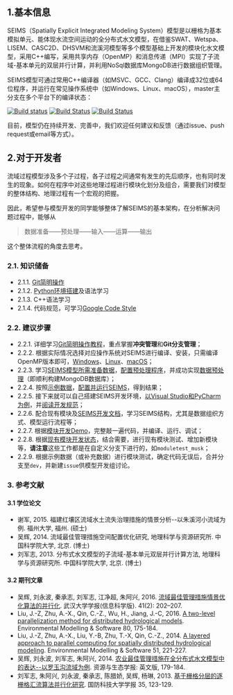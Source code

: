 ## 1.基本信息
SEIMS（Spatially Explicit Integrated Modeling System）模型是以栅格为基本模拟单元、能体现水流空间运动的全分布式水文模型，在借鉴SWAT、Wetspa、LISEM、CASC2D、DHSVM和流溪河模型等多个模型基础上开发的模块化水文模型，采用C++编写，采用共享内存（OpenMP）和消息传递（MPI）实现了子流域-基本单元的双层并行计算，并利用NoSql数据库MongoDB进行数据组织管理。

SEIMS模型可通过常用C++编译器（如MSVC、GCC、Clang）编译成32位或64位程序，并运行在常见操作系统中（如Windows、Linux、macOS），master主分支在多个平台下的编译状态：

[![Build status](https://ci.appveyor.com/api/projects/status/i3mxjy0wjgphcyu1/branch/master?svg=true)](https://ci.appveyor.com/project/lreis-2415/seims/branch/master) [![Build Status](http://badges.herokuapp.com/travis/lreis2415/SEIMS?branch=master&env=BUILD_NAME=linux_gcc48&label=linux_gcc48)](https://travis-ci.org/lreis2415/SEIMS) [![Build Status](http://badges.herokuapp.com/travis/lreis2415/SEIMS?branch=master&env=BUILD_NAME=osx_xcode&label=osx_clang)](https://travis-ci.org/lreis2415/SEIMS)

目前，模型仍在持续开发、完善中，我们欢迎任何建议和反馈（通过issue、push request或email等方式）。

## 2.对于开发者

流域过程模型涉及多个子过程，各子过程之间通常有发生的先后顺序，也有同时发生的现象。如何在程序中对这些地理过程进行模块化划分及组合，需要我们对模型的整体结构、地理过程有一个宏观的把握。

因此，希望参与模型开发的同学能够整体了解SEIMS的基本架构，在分析解决问题过程中，能够从
>数据准备——预处理——输入——运算——输出

这个整体流程的角度去思考。


### 2.1. 知识储备

+ 2.1.1. [Git简明操作](Git-guidance)
+ 2.1.2. [Python环境搭建](https://zhulj.net/python/2016/03/18/Python-Env-For-GISer.html)及语法学习
+ 2.1.3. C++语法学习
+ 2.1.4. 代码规范，可学习[Google Code Style](https://github.com/google/styleguide)

### 2.2. 建议步骤

+ 2.2.1. 详细学习[Git简明操作教程](Git-guidance)，重点掌握**冲突管理**和**Git分支管理**；
+ 2.2.2. 根据实际情况选择对应操作系统对SEIMS进行编译、安装，只需编译OpenMP版本即可，[Windows](Windows)、[Linux](Linux)、[macOS](macOS)；
+ 2.2.3. 学习[SEIMS模型所需准备数据](Data-preparation)，[配置预处理程序](Construct-python-env)，并成功实现[数据预处理](Data-preprocess)（即顺利构建MongoDB数据库）；
+ 2.2.4. 按照[示例数据](Dianbu)，[配置并运行SEIMS](Executation-and-calibration)，得到结果；
+ 2.2.5. 接下来就可以自己搭建SEIMS开发环境，[以Visual Studio和PyCharm为例](Develop-environment)，并[阅读开发规范](Coding-protocol)；
+ 2.2.6. 配合现有模块及[SEIMS开发文档](https://lreis2415.github.io/SEIMS/)，学习SEIMS结构，尤其是数据组织方式、模型运行流程等；
+ 2.2.7. 根据[模块开发Demo](Module-demo)，完整敲一遍代码，并编译、运行、调试；
+ 2.2.8. 根据[现有模块开发状态](Module-in-development)，结合需要，进行现有模块测试、增加新模块等，**请注意**这些工作都是在自定义分支下进行的，如`moduletest_musk`；
+ 2.2.9. 根据示例数据（或补充数据）进行模块测试，确定代码无误后，合并分支至`dev`，并新建`issue`供模型开发组讨论。

### 3. 参考文献

#### 3.1 学位论文

+ 谢军, 2015. 福建红壤区流域水土流失治理措施的情景分析--以朱溪河小流域为例. 福州大学, 福州. (硕士)
+ 吴辉, 2014. 流域最佳管理措施空间配置优化研究, 地理科学与资源研究所. 中国科学院大学, 北京. (博士)
+ 刘军志, 2013. 分布式水文模型的子流域-基本单元双层并行计算方法, 地理科学与资源研究所. 中国科学院大学, 北京. (博士)

#### 3.2 期刊文章

+ 吴辉, 刘永波, 秦承志, 刘军志, 江净超, 朱阿兴, 2016. [流域最佳管理措施情景优化算法的并行化](http://www.cnki.net/kcms/doi/10.13203/j.whugis20140048.html). 武汉大学学报(信息科学版). 41(2): 202–207.
+ Liu, J.-Z, Zhu, A.-X., Qin, C.-Z., Wu, H., Jiang, J.-C, 2016. [A two-level parallelization method for distributed hydrological models](http://dx.doi.org/10.1016/j.envsoft.2016.02.032). Environmental Modelling & Software 80, 175-184.
+ Liu, J.-Z, Zhu, A.-X., Liu, Y.-B, Zhu, T.-X, Qin, C.-Z., 2014. [A layered approach to parallel computing for spatially distributed hydrological modeling](http://dx.doi.org/10.1016/j.envsoft.2013.10.005). Environmental Modelling & Software 51, 221-227.
+ 吴辉, 刘永波, 刘军志, 朱阿兴, 2014. [农业最佳管理措施在全分布式水文模型中的表达--以罗玉沟流域为例](http://www.cnki.net/kcms/detail/detail.aspx?dbcode=CJFD&filename=JORE201402011&dbname=CJFD2014&uid=WEEvREcwSlJHSldRa1FhcEE0NXdnZ3lnczMwU2hwUHdrU0I0MkQzNUsyUT0=$9A4hF_YAuvQ5obgVAqNKPCYcEjKensW4ggI8Fm4gTkoUKaID8j8gFw!!). 资源与生态学报: 英文版, 179-184.
+ 刘军志, 朱阿兴, 刘永波, 秦承志, 陈腊娇, 吴辉, 杨琳, 2013. [基于栅格分层的逐栅格汇流算法并行化研究](http://www.cnki.net/kcms/detail/detail.aspx?dbcode=CJFD&filename=GFKJ201301023&dbname=CJFD2013&uid=WEEvREcwSlJHSldRa1FhcEE0NXdnZ3lnczMwU2hwUHdrU0I0MkQzNUsyUT0=$9A4hF_YAuvQ5obgVAqNKPCYcEjKensW4ggI8Fm4gTkoUKaID8j8gFw!!). 国防科技大学学报 35, 123-129.
